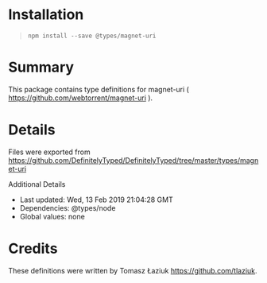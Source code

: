 # Installation
> `npm install --save @types/magnet-uri`

# Summary
This package contains type definitions for magnet-uri ( https://github.com/webtorrent/magnet-uri ).

# Details
Files were exported from https://github.com/DefinitelyTyped/DefinitelyTyped/tree/master/types/magnet-uri

Additional Details
 * Last updated: Wed, 13 Feb 2019 21:04:28 GMT
 * Dependencies: @types/node
 * Global values: none

# Credits
These definitions were written by Tomasz Łaziuk <https://github.com/tlaziuk>.
